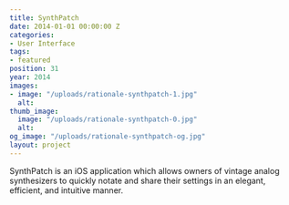 ```yaml
---
title: SynthPatch
date: 2014-01-01 00:00:00 Z
categories:
- User Interface
tags:
- featured
position: 31
year: 2014
images:
- image: "/uploads/rationale-synthpatch-1.jpg"
  alt: 
thumb_image:
  image: "/uploads/rationale-synthpatch-0.jpg"
  alt: 
og_image: "/uploads/rationale-synthpatch-og.jpg"
layout: project
---
```


SynthPatch is an iOS application which allows owners of vintage analog synthesizers to quickly notate and share their settings in an elegant, efficient, and intuitive manner.
